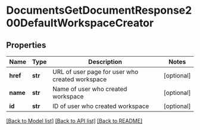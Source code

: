 # DocumentsGetDocumentResponse200DefaultWorkspaceCreator

## Properties
Name | Type | Description | Notes
------------ | ------------- | ------------- | -------------
**href** | **str** | URL of user page for user who created workspace | [optional] 
**name** | **str** | Name of user who created workspace | [optional] 
**id** | **str** | ID of user who created workspace | [optional] 

[[Back to Model list]](../README.md#documentation-for-models) [[Back to API list]](../README.md#documentation-for-api-endpoints) [[Back to README]](../README.md)


